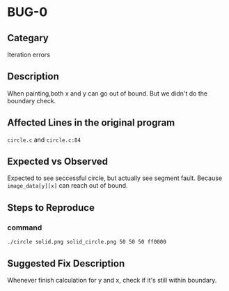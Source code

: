 # BUG-0
## Categary
Iteration errors

## Description
When painting,both x and y can go out of bound. But we didn't do the boundary check.

## Affected Lines in the original program
`circle.c` and `circle.c:84`

## Expected vs Observed
Expected to see seccessful circle, but actually see segment fault. Because `image_data[y][x]` can reach out of bound.

## Steps to Reproduce
### command
```shell
./circle solid.png solid_circle.png 50 50 50 ff0000
```


## Suggested Fix Description
Whenever finish calculation for y and x, check if it's still within boundary.



